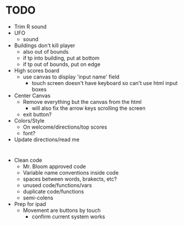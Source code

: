 # TODO
- Trim R sound
- UFO
    - sound
- Buildings don't kill player
    - also out of bounds
    - if tp into building, put at bottom
    - if tp out of bounds, put on edge
- High scores board
    - use canvas to display 'input name' field
        - touch screen doesn't have keyboard so can't use html input boxes
- Center Canvas
    - Remove everything but the canvas from the html
        - will also fix the arrow keys scrolling the screen
    - exit button?
- Colors/Style
    - On welcome/directions/top scores
    - font?
- Update directions/read me
#
- Clean code
    - Mr. Bloom approved code
    - Variable name conventions inside code
    - spaces between words, brakects, etc?
    - unused code/functions/vars
    - duplicate code/functions
    - semi-colens
- Prep for ipad
    - Movement are buttons by touch
        - confirm current system works
#
